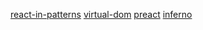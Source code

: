 [react-in-patterns](https://github.com/krasimir/react-in-patterns)
[virtual-dom](https://github.com/Matt-Esch/virtual-dom)
[preact](https://github.com/developit/preact)
[inferno](https://github.com/infernojs/inferno)